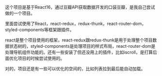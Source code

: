 这个项目是基于React16，通过豆瓣API获取数据开发的口袋豆瓣，是我自己尝试做的一个项目。

里面尝试使用了React，react-redux，redux-thunk，react-router-dom，styled-components等框架跟插件。

react是整个项目使用的框架，react-redux跟redux-thunk是用于处理整个项目数据状态树的，styled-components是处理项目的样式布局，react-router-dom是处理导航组件功能的。还有一些安装了但还没用上的插件，比如iscroll，是打算后面优化项目的时候尝试使用的。

对的，项目还是有一些可以优化的空间的，比如列表拉到最后能自动加载。
